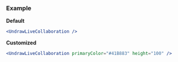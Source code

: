 ### Example

**Default**
```jsx
<UndrawLiveCollaboration />
```

**Customized**
```jsx
<UndrawLiveCollaboration primaryColor="#41B883" height="100" />
```
